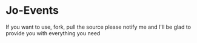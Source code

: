 Jo-Events
=========

If you want to use, fork, pull the source please notify me and I'll be glad to provide you with everything you need
